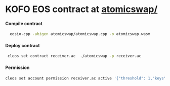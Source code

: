 # KOFO EOS contract at  [atomicswap/](https://github.com/kofoproject/kofo_eos_contract/tree/release_1.0/atomicswap)

#### Compile contract 
```bash
  eosio-cpp -abigen atomicswap/atomicswap.cpp -o atomicswap.wasm
```

#### Deploy contract
```bash
 cleos set contract receiver.ac  ./atomicswap -p receiver.ac
```
#### Permission
```bash
cleos set account permission receiver.ac active '{"threshold": 1,"keys": [{"key":${receiver.ac public key}, "weight":1}],"accounts": [{"permission":{"actor": "receiver.ac","permission":"eosio.code"},"weight":1}]}' owner -p receiver.ac@owner
```
